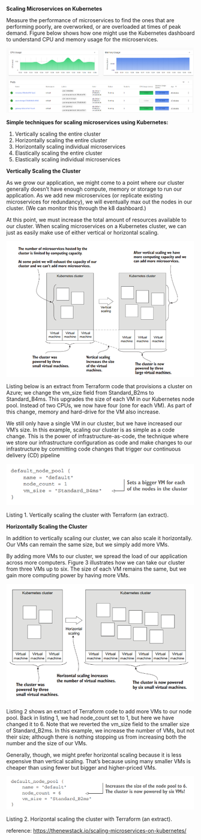 <b>Scaling Microservices on Kubernetes</b><br>

Measure the performance of microservices to find the ones that are performing poorly, are overworked, or are overloaded at times of peak demand. Figure below shows how one might use the Kubernetes dashboard to understand CPU and memory usage for the microservices.

<img src="https://github.com/rjanapa/rjanapa/blob/main/Scalibility-mS-k8.png" width="500" length="500">

<b>Simple techniques for scaling microservices using Kubernetes:</b><br>

1. Vertically scaling the entire cluster<br>
2. Horizontally scaling the entire cluster<br>
3. Horizontally scaling individual microservices<br>
4. Elastically scaling the entire cluster<br>
5. Elastically scaling individual microservices<br>

<b>Vertically Scaling the Cluster</b><br>

As we grow our application, we might come to a point where our cluster generally doesn’t have enough compute, memory or storage to run our application. As we add new microservices (or replicate existing microservices for redundancy), we will eventually max out the nodes in our cluster. (We can monitor this through the k8 dashboard.)

At this point, we must increase the total amount of resources available to our cluster. When scaling microservices on a Kubernetes cluster, we can just as easily make use of either vertical or horizontal scaling.

<img src="https://github.com/rjanapa/rjanapa/blob/main/vertical-scaling-ms-k8.png" width="500" length="500">

Listing below is an extract from Terraform code that provisions a cluster on Azure; we change the vm_size field from Standard_B2ms to Standard_B4ms. This upgrades the size of each VM in our Kubernetes node pool. Instead of two CPUs, we now have four (one for each VM). As part of this change, memory and hard-drive for the VM also increase.

We still only have a single VM in our cluster, but we have increased our VM’s size. In this example, scaling our cluster is as simple as a code change. This is the power of infrastructure-as-code, the technique where we store our infrastructure configuration as code and make changes to our infrastructure by committing code changes that trigger our continuous delivery (CD) pipeline

<img src="https://github.com/rjanapa/rjanapa/blob/main/TF-vertical-scaling-mS-k8.png" width="500" length="500">

Listing 1. Vertically scaling the cluster with Terraform (an extract).

<b>Horizontally Scaling the Cluster</b><br>

In addition to vertically scaling our cluster, we can also scale it horizontally. Our VMs can remain the same size, but we simply add more VMs.

By adding more VMs to our cluster, we spread the load of our application across more computers. Figure 3 illustrates how we can take our cluster from three VMs up to six. The size of each VM remains the same, but we gain more computing power by having more VMs.

<img src="https://github.com/rjanapa/rjanapa/blob/main/horizontal-scaling-ms-k8.png" width="500" length="500">

Listing 2 shows an extract of Terraform code to add more VMs to our node pool. Back in listing 1, we had node_count set to 1, but here we have changed it to 6. Note that we reverted the vm_size field to the smaller size of Standard_B2ms. In this example, we increase the number of VMs, but not their size; although there is nothing stopping us from increasing both the number and the size of our VMs.

Generally, though, we might prefer horizontal scaling because it is less expensive than vertical scaling. That’s because using many smaller VMs is cheaper than using fewer but bigger and higher-priced VMs.

<img src="https://github.com/rjanapa/rjanapa/blob/main/TF-horizontal-scaling-mS-k8.png" width="500" length="500">

Listing 2. Horizontal scaling the cluster with Terraform (an extract).

reference: https://thenewstack.io/scaling-microservices-on-kubernetes/



